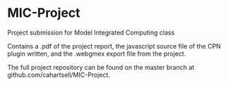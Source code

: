 # MIC-Project
Project submission for Model Integrated Computing class

Contains a .pdf of the project report, the javascript source file of the CPN plugin written, and the .webgmex export file from the project.

The full project repository can be found on the master branch at github.com/cahartsell/MIC-Project.
